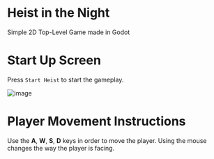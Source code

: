 # Heist in the Night
Simple 2D Top-Level Game made in Godot

# Start Up Screen
Press `Start Heist` to start the gameplay.

![image](https://user-images.githubusercontent.com/35228941/159798601-b1fc5070-2362-4682-b09c-7cb614795fe2.png)



# Player Movement Instructions
Use the **A**, **W**, **S**, **D** keys in order to move the player. Using the mouse changes the way the player is facing.


